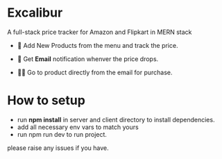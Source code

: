 # Excalibur
A full-stack price tracker for Amazon and Flipkart in MERN stack

- 🔭 Add New Products from the menu and track the price.

- 🌱 Get **Email** notification whenver the price drops.

- 👨‍💻 Go to product directly from the email for purchase.

# How to setup
- run **npm install** in server and client directory to install dependencies.
- add all necessary env vars to match yours
- run npm run dev to run project.

please raise any issues if you have.
